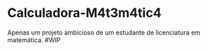 # Calculadora-M4t3m4tic4
Apenas um projeto ambicioso de um estudante de licenciatura em matemática. #WIP
